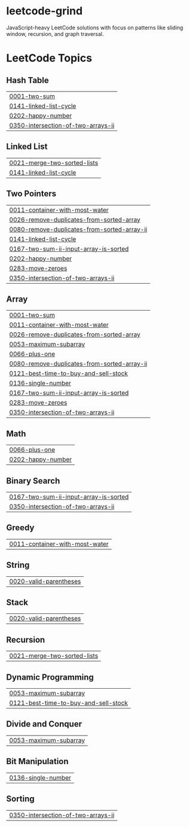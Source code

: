# leetcode-grind
JavaScript-heavy LeetCode solutions with focus on patterns like sliding window, recursion, and graph traversal.

<!---LeetCode Topics Start-->
# LeetCode Topics
## Hash Table
|  |
| ------- |
| [0001-two-sum](https://github.com/sankalp-ambulkar-au3/leetcode-grind/tree/master/0001-two-sum) |
| [0141-linked-list-cycle](https://github.com/sankalp-ambulkar-au3/leetcode-grind/tree/master/0141-linked-list-cycle) |
| [0202-happy-number](https://github.com/sankalp-ambulkar-au3/leetcode-grind/tree/master/0202-happy-number) |
| [0350-intersection-of-two-arrays-ii](https://github.com/sankalp-ambulkar-au3/leetcode-grind/tree/master/0350-intersection-of-two-arrays-ii) |
## Linked List
|  |
| ------- |
| [0021-merge-two-sorted-lists](https://github.com/sankalp-ambulkar-au3/leetcode-grind/tree/master/0021-merge-two-sorted-lists) |
| [0141-linked-list-cycle](https://github.com/sankalp-ambulkar-au3/leetcode-grind/tree/master/0141-linked-list-cycle) |
## Two Pointers
|  |
| ------- |
| [0011-container-with-most-water](https://github.com/sankalp-ambulkar-au3/leetcode-grind/tree/master/0011-container-with-most-water) |
| [0026-remove-duplicates-from-sorted-array](https://github.com/sankalp-ambulkar-au3/leetcode-grind/tree/master/0026-remove-duplicates-from-sorted-array) |
| [0080-remove-duplicates-from-sorted-array-ii](https://github.com/sankalp-ambulkar-au3/leetcode-grind/tree/master/0080-remove-duplicates-from-sorted-array-ii) |
| [0141-linked-list-cycle](https://github.com/sankalp-ambulkar-au3/leetcode-grind/tree/master/0141-linked-list-cycle) |
| [0167-two-sum-ii-input-array-is-sorted](https://github.com/sankalp-ambulkar-au3/leetcode-grind/tree/master/0167-two-sum-ii-input-array-is-sorted) |
| [0202-happy-number](https://github.com/sankalp-ambulkar-au3/leetcode-grind/tree/master/0202-happy-number) |
| [0283-move-zeroes](https://github.com/sankalp-ambulkar-au3/leetcode-grind/tree/master/0283-move-zeroes) |
| [0350-intersection-of-two-arrays-ii](https://github.com/sankalp-ambulkar-au3/leetcode-grind/tree/master/0350-intersection-of-two-arrays-ii) |
## Array
|  |
| ------- |
| [0001-two-sum](https://github.com/sankalp-ambulkar-au3/leetcode-grind/tree/master/0001-two-sum) |
| [0011-container-with-most-water](https://github.com/sankalp-ambulkar-au3/leetcode-grind/tree/master/0011-container-with-most-water) |
| [0026-remove-duplicates-from-sorted-array](https://github.com/sankalp-ambulkar-au3/leetcode-grind/tree/master/0026-remove-duplicates-from-sorted-array) |
| [0053-maximum-subarray](https://github.com/sankalp-ambulkar-au3/leetcode-grind/tree/master/0053-maximum-subarray) |
| [0066-plus-one](https://github.com/sankalp-ambulkar-au3/leetcode-grind/tree/master/0066-plus-one) |
| [0080-remove-duplicates-from-sorted-array-ii](https://github.com/sankalp-ambulkar-au3/leetcode-grind/tree/master/0080-remove-duplicates-from-sorted-array-ii) |
| [0121-best-time-to-buy-and-sell-stock](https://github.com/sankalp-ambulkar-au3/leetcode-grind/tree/master/0121-best-time-to-buy-and-sell-stock) |
| [0136-single-number](https://github.com/sankalp-ambulkar-au3/leetcode-grind/tree/master/0136-single-number) |
| [0167-two-sum-ii-input-array-is-sorted](https://github.com/sankalp-ambulkar-au3/leetcode-grind/tree/master/0167-two-sum-ii-input-array-is-sorted) |
| [0283-move-zeroes](https://github.com/sankalp-ambulkar-au3/leetcode-grind/tree/master/0283-move-zeroes) |
| [0350-intersection-of-two-arrays-ii](https://github.com/sankalp-ambulkar-au3/leetcode-grind/tree/master/0350-intersection-of-two-arrays-ii) |
## Math
|  |
| ------- |
| [0066-plus-one](https://github.com/sankalp-ambulkar-au3/leetcode-grind/tree/master/0066-plus-one) |
| [0202-happy-number](https://github.com/sankalp-ambulkar-au3/leetcode-grind/tree/master/0202-happy-number) |
## Binary Search
|  |
| ------- |
| [0167-two-sum-ii-input-array-is-sorted](https://github.com/sankalp-ambulkar-au3/leetcode-grind/tree/master/0167-two-sum-ii-input-array-is-sorted) |
| [0350-intersection-of-two-arrays-ii](https://github.com/sankalp-ambulkar-au3/leetcode-grind/tree/master/0350-intersection-of-two-arrays-ii) |
## Greedy
|  |
| ------- |
| [0011-container-with-most-water](https://github.com/sankalp-ambulkar-au3/leetcode-grind/tree/master/0011-container-with-most-water) |
## String
|  |
| ------- |
| [0020-valid-parentheses](https://github.com/sankalp-ambulkar-au3/leetcode-grind/tree/master/0020-valid-parentheses) |
## Stack
|  |
| ------- |
| [0020-valid-parentheses](https://github.com/sankalp-ambulkar-au3/leetcode-grind/tree/master/0020-valid-parentheses) |
## Recursion
|  |
| ------- |
| [0021-merge-two-sorted-lists](https://github.com/sankalp-ambulkar-au3/leetcode-grind/tree/master/0021-merge-two-sorted-lists) |
## Dynamic Programming
|  |
| ------- |
| [0053-maximum-subarray](https://github.com/sankalp-ambulkar-au3/leetcode-grind/tree/master/0053-maximum-subarray) |
| [0121-best-time-to-buy-and-sell-stock](https://github.com/sankalp-ambulkar-au3/leetcode-grind/tree/master/0121-best-time-to-buy-and-sell-stock) |
## Divide and Conquer
|  |
| ------- |
| [0053-maximum-subarray](https://github.com/sankalp-ambulkar-au3/leetcode-grind/tree/master/0053-maximum-subarray) |
## Bit Manipulation
|  |
| ------- |
| [0136-single-number](https://github.com/sankalp-ambulkar-au3/leetcode-grind/tree/master/0136-single-number) |
## Sorting
|  |
| ------- |
| [0350-intersection-of-two-arrays-ii](https://github.com/sankalp-ambulkar-au3/leetcode-grind/tree/master/0350-intersection-of-two-arrays-ii) |
<!---LeetCode Topics End-->
